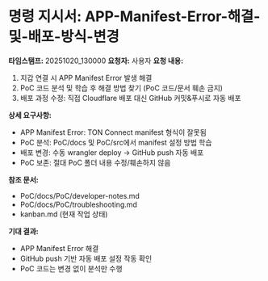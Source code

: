 # 명령 지시서: APP-Manifest-Error-해결-및-배포-방식-변경

**타임스탬프:** 20251020_130000
**요청자:** 사용자
**요청 내용:** 
1. 지갑 연결 시 APP Manifest Error 발생 해결
2. PoC 코드 분석 및 학습 후 해결 방법 찾기 (PoC 코드/문서 훼손 금지)
3. 배포 과정 수정: 직접 Cloudflare 배포 대신 GitHub 커밋&푸시로 자동 배포

**상세 요구사항:**
- APP Manifest Error: TON Connect manifest 형식이 잘못됨
- PoC 분석: PoC/docs 및 PoC/src에서 manifest 설정 방법 학습
- 배포 변경: 수동 wrangler deploy → GitHub push 자동 배포
- PoC 보존: 절대 PoC 폴더 내용 수정/훼손하지 않음

**참조 문서:**
- PoC/docs/PoC/developer-notes.md
- PoC/docs/PoC/troubleshooting.md
- kanban.md (현재 작업 상태)

**기대 결과:**
- APP Manifest Error 해결
- GitHub push 기반 자동 배포 설정 작동 확인
- PoC 코드는 변경 없이 분석만 수행